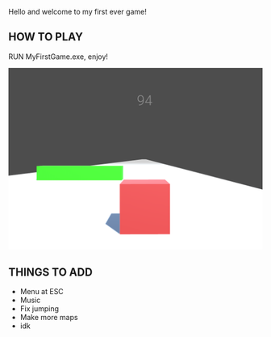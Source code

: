 Hello and welcome to my first ever game!

**HOW TO PLAY**
-----------
RUN MyFirstGame.exe, enjoy!

![Logo](CUBESMASH_gameplay.png)


THINGS TO ADD
-----------
- Menu at ESC
- Music
- Fix jumping
- Make more maps
- idk
